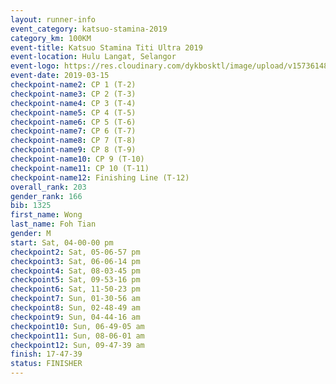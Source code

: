 ```yaml
--- 
layout: runner-info 
event_category: katsuo-stamina-2019 
category_km: 100KM 
event-title: Katsuo Stamina Titi Ultra 2019 
event-location: Hulu Langat, Selangor 
event-logo: https://res.cloudinary.com/dykbosktl/image/upload/v1573614825/Logo/Logo_p7ft6n.png 
event-date: 2019-03-15 
checkpoint-name2: CP 1 (T-2) 
checkpoint-name3: CP 2 (T-3) 
checkpoint-name4: CP 3 (T-4) 
checkpoint-name5: CP 4 (T-5) 
checkpoint-name6: CP 5 (T-6) 
checkpoint-name7: CP 6 (T-7) 
checkpoint-name8: CP 7 (T-8) 
checkpoint-name9: CP 8 (T-9) 
checkpoint-name10: CP 9 (T-10) 
checkpoint-name11: CP 10 (T-11) 
checkpoint-name12: Finishing Line (T-12) 
overall_rank: 203
gender_rank: 166
bib: 1325
first_name: Wong
last_name: Foh Tian
gender: M
start: Sat, 04-00-00 pm
checkpoint2: Sat, 05-06-57 pm
checkpoint3: Sat, 06-06-14 pm
checkpoint4: Sat, 08-03-45 pm
checkpoint5: Sat, 09-53-16 pm
checkpoint6: Sat, 11-50-23 pm
checkpoint7: Sun, 01-30-56 am
checkpoint8: Sun, 02-48-49 am
checkpoint9: Sun, 04-44-16 am
checkpoint10: Sun, 06-49-05 am
checkpoint11: Sun, 08-06-01 am
checkpoint12: Sun, 09-47-39 am
finish: 17-47-39
status: FINISHER
--- 
```

